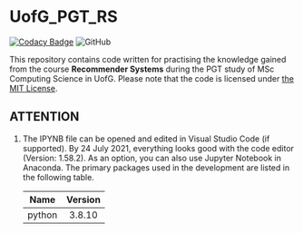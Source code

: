 # UofG_PGT_RS

[![Codacy Badge]()]()
![GitHub](https://img.shields.io/github/license/ArvinZJC/UofG_PGT_RS)

This repository contains code written for practising the knowledge gained from the course **Recommender Systems** during the PGT study of MSc Computing Science in UofG. Please note that the code is licensed under [the MIT License](./LICENSE).

## ATTENTION

1. The IPYNB file can be opened and edited in Visual Studio Code (if supported). By 24 July 2021, everything looks good with the code editor (Version: 1.58.2). As an option, you can also use Jupyter Notebook in Anaconda. The primary packages used in the development are listed in the following table.

    | Name | Version |
    | :--: | :--: |
    | python | 3.8.10 |
